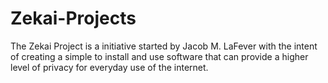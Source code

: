 Zekai-Projects
==============

The Zekai Project is a initiative started by Jacob M. LaFever with the intent of creating a simple to install and use software that can provide a higher level of privacy for everyday use of the internet.
